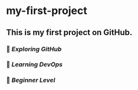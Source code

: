 # my-first-project
## This is my first project on GitHub. 
### :rocket: *Exploring GitHub*
### :book: *Learning DevOps*
### :beginner: *Beginner Level*
